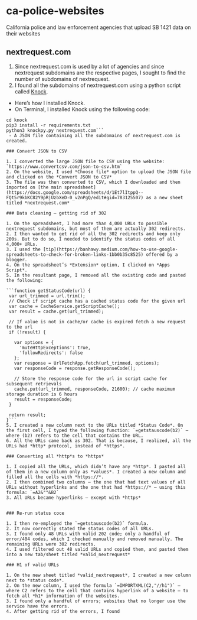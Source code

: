 # ca-police-websites
California police and law enforcement agencies that upload SB 1421 data on their websites


## nextrequest.com

1. Since nextrequest.com is used by a lot of agencies and since nextrequest subdomains are the respective pages, I sought to find the number of subdomains of nextrequest.
2. I found all the subdomains of nextrequest.com using a python script called [Knock](https://github.com/guelfoweb/knock).
  - Here’s how I installed Knock.
  - On Terminal, I installed Knock using the following code:
 ```git clone https://github.com/guelfoweb/knock.git
cd knock
pip3 install -r requirements.txt
python3 knockpy.py nextrequest.com```
  - A JSON file containing all the subdomains of nextrequest.com is created. 
  
### Convert JSON to CSV

1. I converted the large JSON file to CSV using the website: `https://www.convertcsv.com/json-to-csv.htm`
2. On the website, I used *Choose file* option to upload the JSON file and clicked on the *Convert JSON to CSV* 
3. The file was then converted to CSV, which I downloaded and then imported on [the main spreadsheet](https://docs.google.com/spreadsheets/d/1Et7lItppQ--FQt5r9kbKC82Y9pRjUzbXeD-0_v2nPgQ/edit#gid=783125507) as a new sheet titled *nextrequest.com*

### Data cleaning — getting rid of 302

1. On the spreadsheet, I had more than 4,000 URLs to possible nextrequest subdomains, but most of them are actually 302 redirects. 
2. I then wanted to get rid of all the 302 redirects and keep only 200s. But to do so, I needed to identify the status codes of all 4,000+ URLs.
3. I used the [tip](https://banhawy.medium.com/how-to-use-google-spreadsheets-to-check-for-broken-links-1bb0b35c8525) offered by a blogger.
4. On the spreadsheet’s *Extension* option, I clicked on *Apps Script*.
5. In the resultant page, I removed all the existing code and pasted the following:

```function getStatusCode(url) {
  var url_trimmed = url.trim();
  // Check if script cache has a cached status code for the given url
  var cache = CacheService.getScriptCache();
  var result = cache.get(url_trimmed);
  
  // If value is not in cache/or cache is expired fetch a new request to the url
  if (!result) {

    var options = {
      'muteHttpExceptions': true,
      'followRedirects': false
    };
    var response = UrlFetchApp.fetch(url_trimmed, options);
    var responseCode = response.getResponseCode();

    // Store the response code for the url in script cache for subsequent retrievals
    cache.put(url_trimmed, responseCode, 21600); // cache maximum storage duration is 6 hours
    result = responseCode;
  }

  return result;
}```
5. I created a new column next to the URLs titled *Status Code*. On the first cell, I typed the following function: `=getstauscode(b2)` — where (b2) refers to the cell that contains the URL. 
6. All the URLs came back as 302. That is because, I realized, all the URLs had *http* protocol, instead of *https*.

### Converting all *http*s to *https*

1. I copied all the URLs, which didn’t have any *http*. I pasted all of them in a new column only as *values*. I created a new column and filled all the cells with *https://*.
2. I then combined two columns — the one that had text values of all URLs without hyperlinks and the one that had *https://* — using this formula: `=A2&""&B2`
3. All URLs became hyperlinks — except with *https*


### Re-run status coce

1. I then re-employed the `=getstauscode(b2)` formula.
2. It now correctly stated the status codes of all URLs. 
3. I found only 48 URLs with valid 202 code; only a handful of error/404 codes, which I checked manually and removed manually. The remaining URLs were 302 redirects.
4. I used filtered out 48 valid URLs and copied them, and pasted them into a new tab/sheet titled *valid_nextrequest*

### H1 of valid URLs

1. On the new sheet titled *valid_nextrequest*, I created a new column next to *status code*. 
2. On the new column, I used the formula `=IMPORTXML(C2,"//h1")` — where C2 refers to the cell that contains hyperlink of a website — to fetch all *h1* information of the websites. 
3. I found only a handful of errors; websites that no longer use the service have the errors. 
4. After getting rid of the errors, I found 
